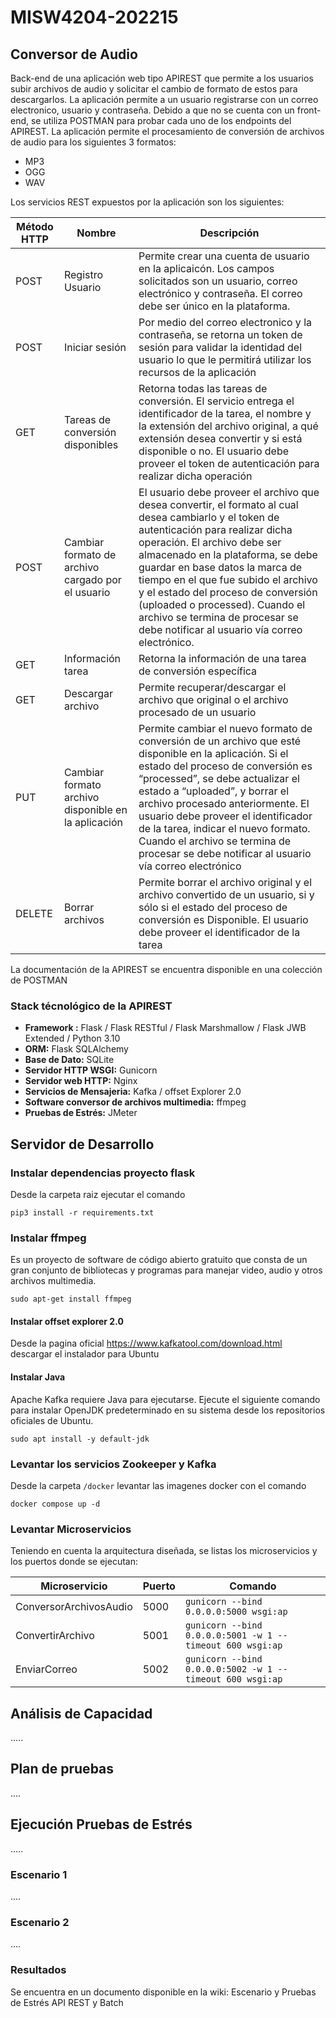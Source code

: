 # MISW4204-202215

## Conversor de Audio

Back-end de una aplicación web tipo APIREST que permite a los usuarios subir archivos de audio y solicitar el cambio de formato de estos para descargarlos. La aplicación permite a un usuario registrarse con un correo electronico, usuario y contraseña. Debido a que no se cuenta con un front-end, se utiliza POSTMAN para probar cada uno de los endpoints del APIREST. La aplicación permite el procesamiento de conversión de archivos de audio para los siguientes 3 formatos:

- MP3
- OGG
- WAV

Los servicios REST expuestos por la aplicación son los siguientes:

| Método HTTP | Nombre                                              | Descripción                                                                                                                                                                                                                                                                                                                                                                                                                                         |
|-------------|-----------------------------------------------------|-----------------------------------------------------------------------------------------------------------------------------------------------------------------------------------------------------------------------------------------------------------------------------------------------------------------------------------------------------------------------------------------------------------------------------------------------------|
| POST        | Registro Usuario                                    | Permite crear una cuenta de usuario en la aplicaicón. Los campos solicitados son un usuario, correo electrónico y contraseña. El correo debe ser único en la plataforma.                                                                                                                                                                                                                                                                            |
| POST        | Iniciar sesión                                      | Por medio del correo electronico y la contraseña, se retorna un token de sesión para validar la identidad del usuario lo que le permitirá utilizar los recursos de la aplicación                                                                                                                                                                                                                                                                    |
| GET         | Tareas de conversión disponibles                    | Retorna todas las tareas de conversión. El servicio entrega el identificador de la tarea, el nombre y la extensión del archivo original, a qué extensión desea convertir y si está disponible o no. El usuario debe proveer el token de autenticación para realizar dicha operación                                                                                                                                                                 |
| POST        | Cambiar formato de archivo cargado por el usuario   | El usuario debe proveer el archivo que desea convertir, el formato al cual desea cambiarlo y el token de autenticación para realizar dicha operación. El archivo debe ser almacenado en la plataforma, se debe guardar en base datos la marca de tiempo en el que fue subido el archivo y el estado del proceso de conversión (uploaded o processed). Cuando el archivo se termina de procesar se debe notificar al usuario vía correo electrónico. |
| GET         | Información tarea                                   | Retorna la información de una tarea de conversión específica                                                                                                                                                                                                                                                                                                                                                                                        |
| GET         | Descargar archivo                                   | Permite recuperar/descargar el archivo que original o el archivo procesado de un usuario                                                                                                                                                                                                                                                                                                                                                            |
| PUT         | Cambiar formato archivo disponible en la aplicación | Permite cambiar el nuevo formato de conversión de un archivo que esté disponible en la aplicación. Si el estado del proceso de conversión es “processed”, se debe actualizar el estado a “uploaded”, y borrar el archivo procesado anteriormente. El usuario debe proveer el identificador de la tarea, indicar el nuevo formato. Cuando el archivo se termina de procesar se debe notificar al usuario vía correo electrónico                      |
| DELETE      | Borrar archivos                                     | Permite borrar el archivo original y el archivo convertido de un usuario, si y sólo si el estado del proceso de conversión es Disponible. El usuario debe proveer el identificador de la tarea                                                                                                                                                                                                                                                      |

La documentación de la APIREST se encuentra disponible en una colección de POSTMAN

### Stack técnológico de la APIREST

- **Framework :** Flask / Flask RESTful / Flask Marshmallow / Flask JWB Extended / Python 3.10
- **ORM:** Flask SQLAlchemy 
- **Base de Dato:** SQLite
- **Servidor HTTP WSGI:** Gunicorn
- **Servidor web HTTP:** Nginx
- **Servicios de Mensajeria:** Kafka / offset Explorer 2.0
- **Software conversor de archivos multimedia:** ffmpeg
- **Pruebas de Estrés:**  JMeter

## Servidor de Desarrollo


### Instalar dependencias proyecto flask
Desde la carpeta raiz ejecutar el comando

```
pip3 install -r requirements.txt
```

### Instalar ffmpeg

Es un proyecto de software de código abierto gratuito que consta de un gran conjunto de bibliotecas y programas para manejar video, audio y otros archivos multimedia.

```
sudo apt-get install ffmpeg 
```

#### Instalar offset explorer 2.0

Desde la pagina oficial https://www.kafkatool.com/download.html descargar el instalador para Ubuntu

#### Instalar Java

Apache Kafka requiere Java para ejecutarse. Ejecute el siguiente comando para instalar OpenJDK predeterminado en su sistema desde los repositorios oficiales de Ubuntu.

```
sudo apt install -y default-jdk
```

### Levantar los servicios Zookeeper y Kafka 

Desde la carpeta ```/docker``` levantar las imagenes docker con el comando
```
docker compose up -d
```

### Levantar Microservicios
Teniendo en cuenta la arquitectura diseñada, se listas los microservicios y los puertos donde se ejecutan:

| Microservicio          | Puerto | Comando                                                       |
|------------------------|--------|---------------------------------------------------------------|
| ConversorArchivosAudio | 5000   | ```gunicorn --bind 0.0.0.0:5000 wsgi:ap```                    |
| ConvertirArchivo       | 5001   | ```gunicorn --bind 0.0.0.0:5001 -w 1 --timeout 600 wsgi:ap``` |
| EnviarCorreo           | 5002   | ```gunicorn --bind 0.0.0.0:5002 -w 1 --timeout 600 wsgi:ap``` |

## Análisis de Capacidad
.....

## Plan de pruebas
....

## Ejecución Pruebas de Estrés 
.....

### Escenario 1
....

### Escenario 2
....



### Resultados
Se encuentra en un documento disponible en la wiki: Escenario y Pruebas de Estrés API REST y Batch
